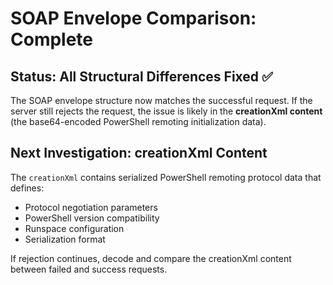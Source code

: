 # SOAP Envelope Comparison: Complete

## Status: All Structural Differences Fixed ✅

The SOAP envelope structure now matches the successful request. If the server still rejects the request, the issue is likely in the **creationXml content** (the base64-encoded PowerShell remoting initialization data).

## Next Investigation: creationXml Content

The `creationXml` contains serialized PowerShell remoting protocol data that defines:
- Protocol negotiation parameters
- PowerShell version compatibility
- Runspace configuration
- Serialization format

If rejection continues, decode and compare the creationXml content between failed and success requests.